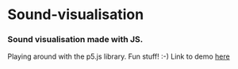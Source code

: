 # Sound-visualisation
### Sound visualisation made with JS.
Playing around with the p5.js library. Fun stuff! :-)
Link to demo [here](https://jsundgren.github.io/Sound-visualisation/)